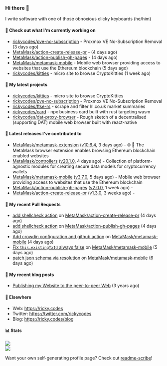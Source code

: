 ### Hi there 👋

I write software with one of those obnoxious clicky keyboards (he/him) 

#### 👀 Check out what I'm currently working on

- [rickycodes/pve-no-subscription](https://github.com/rickycodes/pve-no-subscription) - Proxmox VE No-Subscription Removal (3 days ago)
- [MetaMask/action-create-release-pr](https://github.com/MetaMask/action-create-release-pr) -  (4 days ago)
- [MetaMask/action-publish-gh-pages](https://github.com/MetaMask/action-publish-gh-pages) -  (4 days ago)
- [MetaMask/metamask-mobile](https://github.com/MetaMask/metamask-mobile) - Mobile web browser providing access to websites that use the Ethereum blockchain (5 days ago)
- [rickycodes/kitties](https://github.com/rickycodes/kitties) - micro site to browse CryptoKitties (1 week ago)

#### 🌱 My latest projects

- [rickycodes/kitties](https://github.com/rickycodes/kitties) - micro site to browse CryptoKitties
- [rickycodes/pve-no-subscription](https://github.com/rickycodes/pve-no-subscription) - Proxmox VE No-Subscription Removal
- [rickycodes/ftse-rs](https://github.com/rickycodes/ftse-rs) - scrape and filter hl.co.uk market summaries
- [rickycodes/card](https://github.com/rickycodes/card) - npx business card built with rust targeting wasm
- [rickycodes/dat-proxy-browser](https://github.com/rickycodes/dat-proxy-browser) - Rough sketch of a decentralised (supporting DAT) mobile web browser built with react-native

#### 🔭 Latest releases I've contributed to

- [MetaMask/metamask-extension](https://github.com/MetaMask/metamask-extension) ([v10.6.4](https://github.com/MetaMask/metamask-extension/releases/tag/v10.6.4), 3 days ago) - :globe_with_meridians: :electric_plug: The MetaMask browser extension enables browsing Ethereum blockchain enabled websites
- [MetaMask/controllers](https://github.com/MetaMask/controllers) ([v20.1.0](https://github.com/MetaMask/controllers/releases/tag/v20.1.0), 4 days ago) - Collection of platform-agnostic modules for creating secure data models for cryptocurrency wallets
- [MetaMask/metamask-mobile](https://github.com/MetaMask/metamask-mobile) ([v3.7.0](https://github.com/MetaMask/metamask-mobile/releases/tag/v3.7.0), 5 days ago) - Mobile web browser providing access to websites that use the Ethereum blockchain
- [MetaMask/action-publish-gh-pages](https://github.com/MetaMask/action-publish-gh-pages) ([v2.0.0](https://github.com/MetaMask/action-publish-gh-pages/releases/tag/v2.0.0), 1 week ago) - 
- [MetaMask/action-create-release-pr](https://github.com/MetaMask/action-create-release-pr) ([v1.3.0](https://github.com/MetaMask/action-create-release-pr/releases/tag/v1.3.0), 3 weeks ago) - 

#### 🔨 My recent Pull Requests

- [add shellcheck action](https://github.com/MetaMask/action-create-release-pr/pull/82) on [MetaMask/action-create-release-pr](https://github.com/MetaMask/action-create-release-pr) (4 days ago)
- [add shellcheck action](https://github.com/MetaMask/action-publish-gh-pages/pull/18) on [MetaMask/action-publish-gh-pages](https://github.com/MetaMask/action-publish-gh-pages) (4 days ago)
- [Add crowdin configuration and github action](https://github.com/MetaMask/metamask-mobile/pull/3455) on [MetaMask/metamask-mobile](https://github.com/MetaMask/metamask-mobile) (4 days ago)
- [Fix `this.existingTxId` always false](https://github.com/MetaMask/metamask-mobile/pull/3452) on [MetaMask/metamask-mobile](https://github.com/MetaMask/metamask-mobile) (5 days ago)
- [patch json schema via resolution](https://github.com/MetaMask/metamask-mobile/pull/3445) on [MetaMask/metamask-mobile](https://github.com/MetaMask/metamask-mobile) (6 days ago)

#### 📜 My recent blog posts

- [Publishing my Website to the peer-to-peer Web](//ricky.codes/blog/posts/publishing-to-the-peer-to-peer-web/) (3 years ago)

#### 🔗 Elsewhere

- Web: https://ricky.codes
- Twitter: https://twitter.com/rickycodes
- Blog: https://ricky.codes/blog

#### 📊 Stats

<p>
<img src='https://github-readme-stats.vercel.app/api?username=rickycodes&show_icons=true&theme=dark&icon_color=eee' /><br />
<img src='https://github-readme-stats.vercel.app/api/top-langs/?username=rickycodes&theme=dark' />
</p>

Want your own self-generating profile page? Check out [readme-scribe](https://github.com/muesli/readme-scribe)!
